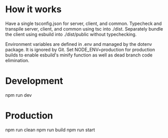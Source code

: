 # How it works
Have a single tsconfig.json for server, client, and common.
Typecheck and transpile server, client, and common using tsc into ./dist.
Separately bundle the client using esbuild into ./dist/public without typechecking.

Environment variables are defined in .env and managed by the dotenv package. It is ignored by Git. Set NODE_ENV=production for production builds to enable esbuild's minify function as well as dead branch code elimination.

# Development
npm run dev

# Production
npm run clean
npm run build
npm run start
